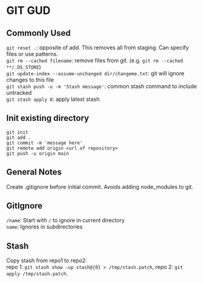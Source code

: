 # GIT GUD


## Commonly Used
`git reset .`: opposite of add. This removes all from staging. Can specify files or use patterns.\
`git rm --cached filename`: remove files from git. (e.g. `git rm --cached **/.DS_STORE`)\
`git update-index --assume-unchanged dir/changeme.txt`: git will ignore changes to this file\
`git stash push -u -m 'Stash message'`: common stash command to include untracked\
`git stash apply 0`: apply latest stash

## Init existing directory
```
git init
git add .
git commit -m 'message here'
git remote add origin <url of repository>
git push -u origin main
```

## General Notes
Create .gitignore before initial commit. Avoids adding node_modules to git.  

## GitIgnore
`/name`: Start with `/` to ignore in current directory\
`name`: Ignores in subdirectories

## Stash
Copy stash from repo1 to repo2:\
repo 1: `git stash show -up stash@{0} > /tmp/stash.patch`, repo 2: `git apply /tmp/stash.patch`.
